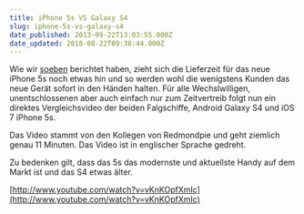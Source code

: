 ```yaml
---
title: iPhone 5s VS Galaxy S4
slug: iphone-5s-vs-galaxy-s4
date_published: 2013-09-22T13:03:55.000Z
date_updated: 2018-08-22T09:38:44.000Z
---
```


Wie wir [soeben](__GHOST_URL__/lieferzeit-iphone-5s-rutscht-auf-oktober/) berichtet haben, zieht sich die Lieferzeit für das neue iPhone 5s noch etwas hin und so werden wohl die wenigstens Kunden das neue Gerät sofort in den Händen halten. Für alle Wechslwilligen, unentschlossenen aber auch einfach nur zum Zeitvertreib folgt nun ein direktes Vergleichsvideo der beiden Falgschiffe, Android Galaxy S4 und iOS 7 iPhone 5s. 

Das Video stammt von den Kollegen von Redmondpie und geht ziemlich genau 11 Minuten. Das Video ist in englischer Sprache gedreht.

Zu bedenken gilt, dass das 5s das modernste und aktuellste Handy auf dem Markt ist und das S4 etwas älter.

[http://www.youtube.com/watch?v=vKnKOpfXmIc](http://www.youtube.com/watch?v=vKnKOpfXmIc)
